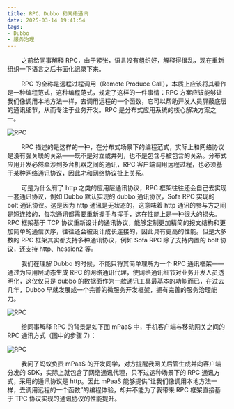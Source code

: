```yaml
---
title: RPC、Dubbo 和网络通讯
date: 2025-03-14 19:41:54
tags:
- Dubbo
- 服务治理
---
```


&ensp;&ensp;&ensp;&ensp; 之前给同事解释 RPC，由于紧张，语言没有组织好，解释得很乱，现在重新组织一下语言之后书面化记录下来。

&ensp;&ensp;&ensp;&ensp; RPC 的全称是远程过程调用（Remote Produce Call），本质上应该将其看作是一种编程范式，这种编程范式，规定了这样的一件事情：RPC 方案应该能够让我们像调用本地方法一样，去调用远程的一个函数，它可以帮助开发人员屏蔽底层的通讯细节，从而专注于业务开发。RPC 是分布式应用系统的核心解决方案之一。

![RPC](/pic/工程/RPC、dubbo和网络通讯/RPC.png)

&ensp;&ensp;&ensp;&ensp; RPC 描述的是这样的一种，在分布式场景下的编程范式，实际上和网络协议是没有强关联的关系——既不是对立或并列，也不是包含与被包含的关系。分布式应用开发必然牵涉到多台机器之间的通讯，RPC 客户端调用远程过程，也必须基于某种网络通讯协议，因此才和网络协议扯上关系。

&ensp;&ensp;&ensp;&ensp; 可是为什么有了 http 之类的应用层通讯协议，RPC 框架往往还会自己去实现一套通讯协议，例如 Dubbo 默认实现的 dubbo 通讯协议，Sofa RPC 实现的 bolt 通讯协议。这是因为 http 通讯是无状态的，这意味着 http 通讯的参与方之间是短连接的，每次通讯都需要重新握手与挥手，这在性能上是一种很大的损失。RPC 框架基于 TCP 协议重新设计的通讯协议，能够定制更加精简的报文结构和更加简单的通信次序，往往还会被设计成长连接的，因此具有更高的性能。但是大多数的 RPC 框架其实都支持多种通讯协议，例如 Sofa RPC 除了支持内置的 bolt 协议，还支持 http、hession2 等。 

&ensp;&ensp;&ensp;&ensp; 我们在理解 Dubbo 的时候，不能只将其简单理解为一个 RPC 通讯框架——通过为应用层动态生成 RPC 的网络通讯代理，使网络通讯细节对业务开发人员透明化，这仅仅只是 dubbo 的数据面作为一款通讯工具最基本的功能而已，在过去几年，Dubbo 早就发展成一个完善的微服务开发框架，拥有完善的服务治理能力。

![RPC](/pic/工程/RPC、dubbo和网络通讯/dubbo.png)

&ensp;&ensp;&ensp;&ensp; 给同事解释 RPC 的背景是如下图 mPaaS 中，手机客户端与移动网关之间的 RPC 通讯方式（图中的步骤 7）：

![RPC](/pic/工程/RPC、dubbo和网络通讯/mpaas.jpg)

&ensp;&ensp;&ensp;&ensp; 我问了蚂蚁负责 mPaaS 的开发同学，对方提醒我网关后管生成并向客户端分发的 SDK，实际上就包含了网络通讯代理，只不过这种场景下的 RPC 通讯方式，采用的通讯协议是 http。因此 mPaaS 能够提供“让我们像调用本地方法一样，去调用远程的一个函数”的编程体验，却并不能为了我带来 RPC 框架直接基于 TPC 协议实现的通讯协议的性能提升。

 
